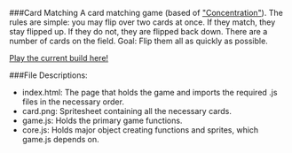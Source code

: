 ###Card Matching
A card matching game (based of ["Concentration"](http://en.wikipedia.org/wiki/Concentration_(game))). The rules are simple: you may flip over two cards at once. If they match, they stay flipped up. If they do not, they are flipped back down. There are a number of cards on the field. Goal: Flip them all as quickly as possible.


[Play the current build here!](http://jonathanbmiller.com/Games/Concentration/Concentration.aspx)


###File Descriptions:
* index.html: The page that holds the game and imports the required .js files in the necessary order.
* card.png: Spritesheet containing all the necessary cards.
* game.js: Holds the primary game functions.
* core.js: Holds major object creating functions and sprites, which game.js depends on.
